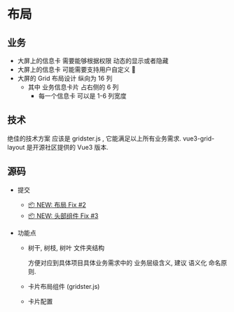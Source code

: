 # 布局

## 业务

- 大屏上的信息卡 需要能够根据权限 动态的显示或者隐藏
- 大屏上的信息卡 可能需要支持用户自定义 :rocket:
- 大屏的 Grid 布局设计 纵向为 16 列
  - 其中 业务信息卡片 占右侧的 6 列
    - 每一个信息卡 可以是 1-6 列宽度

## 技术

绝佳的技术方案 应该是 <Product>gridster.js</Product> , 它能满足以上所有业务需求.
<Product>vue3-grid-layout</Product> 是开源社区提供的 Vue3 版本.

## 源码

- 提交

  - [📦 NEW: 布局 Fix #2](https://github.com/fancn21th/scream/commit/e0b06eca718028b2b53283d15818649d68d86ed9)
  - [📦 NEW: 头部组件 Fix #3](https://github.com/fancn21th/scream/commit/b4058d67e247a305025937a96a3e4e2e842438fd)

- 功能点

  - 树干, 树枝, 树叶 文件夹结构

    方便对应到具体项目具体业务需求中的 业务层级含义, 建议 <Term>语义化</Term> 命名原则.

  - 卡片布局组件 (gridster.js)
  - 卡片配置
